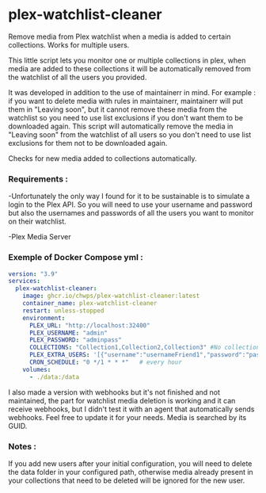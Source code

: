 # plex-watchlist-cleaner
Remove media from Plex watchlist when a media is added to certain collections. Works for multiple users.

This little script lets you monitor one or multiple collections in plex, when media are added to these collections it will be automatically removed from the watchlist of all the users you provided.

It was developed in addition to the use of maintainerr in mind. 
For example : if you want to delete media with rules in maintainerr, maintainerr will put them in "Leaving soon", but it cannot remove these media from the watchlist so you need to use list exclusions if you don't want them to be downloaded again. This script will automatically remove the media in "Leaving soon" from the watchlist of all users so you don't need to use list exclusions for them not to be downloaded again.

Checks for new media added to collections automatically.

### Requirements : 
-Unfortunately the only way I found for it to be sustainable is to simulate a login to the Plex API. So you will need to use your username and password but also the usernames and passwords of all the users you want to monitor on their watchlist.

-Plex Media Server

### Exemple of Docker Compose yml :
```yaml
version: "3.9"
services:
  plex-watchlist-cleaner:
    image: ghcr.io/chwps/plex-watchlist-cleaner:latest
    container_name: plex-watchlist-cleaner
    restart: unless-stopped
    environment:
      PLEX_URL: "http://localhost:32400"
      PLEX_USERNAME: "admin"
      PLEX_PASSWORD: "adminpass"
      COLLECTIONS: "Collection1,Collection2,Collection3" #No collection limit
      PLEX_EXTRA_USERS: '[{"username":"usernameFriend1","password":"passFriend1"},{"username":"usernameFriend2","password":"passFriend2"}]' #No user limit
      CRON_SCHEDULE: "0 */1 * * *"   # every hour
    volumes:
      - ./data:/data
```

I also made a version with webhooks but it's not finished and not maintained, the part for watchlist media deletion is working and it can receive webhooks, but I didn't test it with an agent that automatically sends webhooks. Feel free to update it for your needs. Media is searched by its GUID.

### Notes :
If you add new users after your initial configuration, you will need to delete the data folder in your configured path, otherwise media already present in your collections that need to be deleted will be ignored for the new user.
